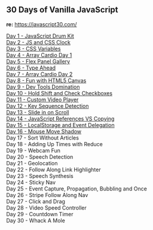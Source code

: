 ## 30 Days of Vanilla JavaScript

**re:** https://javascript30.com/<br />

[Day 1 - JavaScript Drum Kit](https://wattmalsh.com/30/1)<br />
[Day 2 - JS and CSS Clock](https://wattmalsh.com/30/2)<br />
[Day 3 - CSS Variables](https://wattmalsh.com/30/3)<br />
[Day 4 - Array Cardio Day 1](https://wattmalsh.com/30/4)<br />
[Day 5 - Flex Panel Gallery](https://wattmalsh.com/30/5)<br />
[Day 6 - Type Ahead](https://wattmalsh.com/30/6)<br />
[Day 7 - Array Cardio Day 2](https://wattmalsh.com/30/7)<br />
[Day 8 - Fun with HTML5 Canvas](https://wattmalsh.com/30/8)<br />
[Day 9 - Dev Tools Domination](https://wattmalsh.com/30/9)<br />
[Day 10 - Hold Shift and Check Checkboxes](https://wattmalsh.com/30/10)<br />
[Day 11 - Custom Video Player](https://wattmalsh.com/30/11)<br />
[Day 12 - Key Sequence Detection](https://wattmalsh.com/30/12)<br />
[Day 13 - Slide in on Scroll](https://wattmalsh.com/30/13)<br />
[Day 14 - JavaScript References VS Copying](https://wattmalsh.com/30/14)<br />
[Day 15 - LocalStorage and Event Delegation](https://wattmalsh.com/30/15)<br />
[Day 16 - Mouse Move Shadow](https://wattmalsh.com/30/16)<br />
Day 17 - Sort Without Articles<br />
Day 18 - Adding Up Times with Reduce<br />
Day 19 - Webcam Fun<br />
Day 20 - Speech Detection<br />
Day 21 - Geolocation<br />
Day 22 - Follow Along Link Highlighter<br />
Day 23 - Speech Synthesis<br />
Day 24 - Sticky Nav<br />
Day 25 - Event Capture, Propagation, Bubbling and Once<br />
Day 26 - Stripe Follow Along Nav<br />
Day 27 - Click and Drag<br />
Day 28 - Video Speed Controller<br />
Day 29 - Countdown Timer<br />
Day 30 - Whack A Mole<br />
